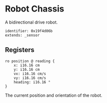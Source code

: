 # Robot Chassis

A bidirectional drive robot.

	identifier: 0x19f4d06b
	extends: _sensor

## Registers

    ro position @ reading {
        x: i16.16 cm
        y: i16.16 cm
    	vx: i16.16 cm/s
        vy: i16.16 cm/s
        heading: i16.16 °		
    }
    
The current position and orientation of the robot.

